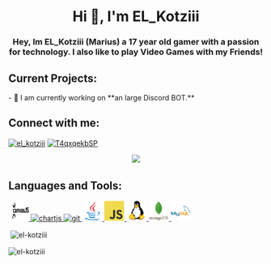 <h1 align="center">Hi 👋, I'm EL_Kotziii</h1>
<h3 align="center">Hey, Im EL_Kotziii (Marius) a 17 year old gamer with a passion for technology. I also like to play Video Games with my Friends!</h3>

<h2 align="left">Current Projects:</h2>
- 🔭 I am currently working on **an large Discord BOT.**

<h2 align="left">Connect with me:</h2>
<p align="left">
<a href="https://www.youtube.com/c/el_kotziii" target="blank"><img align="center" src="https://raw.githubusercontent.com/rahuldkjain/github-profile-readme-generator/master/src/images/icons/Social/youtube.svg" alt="el_kotziii" height="30" width="40" /></a>
<a href="https://discord.gg/T4qxqekbSP" target="blank"><img align="center" src="https://raw.githubusercontent.com/rahuldkjain/github-profile-readme-generator/master/src/images/icons/Social/discord.svg" alt="T4qxqekbSP" height="30" width="40" /></a>
</p>

<center><img src="https://img.shields.io/badge/Discord-EL_Kotziii%233773-blue" /></center>

<h2 align="left">Languages and Tools:</h2>
<p align="left"> <a href="https://canvasjs.com" target="_blank" rel="noreferrer"> <img src="https://raw.githubusercontent.com/Hardik0307/Hardik0307/master/assets/canvasjs-charts.svg" alt="canvasjs" width="40" height="40"/> </a> <a href="https://www.chartjs.org" target="_blank" rel="noreferrer"> <img src="https://www.chartjs.org/media/logo-title.svg" alt="chartjs" width="40" height="40"/> </a> <a href="https://git-scm.com/" target="_blank" rel="noreferrer"> <img src="https://www.vectorlogo.zone/logos/git-scm/git-scm-icon.svg" alt="git" width="40" height="40"/> </a> <a href="https://www.java.com" target="_blank" rel="noreferrer"> <img src="https://raw.githubusercontent.com/devicons/devicon/master/icons/java/java-original.svg" alt="java" width="40" height="40"/> </a> <a href="https://developer.mozilla.org/en-US/docs/Web/JavaScript" target="_blank" rel="noreferrer"> <img src="https://raw.githubusercontent.com/devicons/devicon/master/icons/javascript/javascript-original.svg" alt="javascript" width="40" height="40"/> </a> <a href="https://www.linux.org/" target="_blank" rel="noreferrer"> <img src="https://raw.githubusercontent.com/devicons/devicon/master/icons/linux/linux-original.svg" alt="linux" width="40" height="40"/> </a> <a href="https://www.mongodb.com/" target="_blank" rel="noreferrer"> <img src="https://raw.githubusercontent.com/devicons/devicon/master/icons/mongodb/mongodb-original-wordmark.svg" alt="mongodb" width="40" height="40"/> </a> <a href="https://www.mysql.com/" target="_blank" rel="noreferrer"> <img src="https://raw.githubusercontent.com/devicons/devicon/master/icons/mysql/mysql-original-wordmark.svg" alt="mysql" width="40" height="40"/> </a> <a href="https://www.sqlite.org/" target="_blank" rel="noreferrer"> </a> </p>

<p>&nbsp;<img align="center" src="https://github-readme-stats.vercel.app/api?username=el-kotziii&show_icons=true&locale=en" alt="el-kotziii" /></p>

<p><img align="center" src="https://github-readme-streak-stats.herokuapp.com/?user=el-kotziii&" alt="el-kotziii" /></p>
